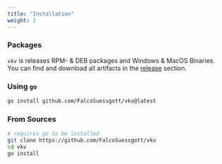```yaml
---
title: "Installation"
weight: 1
---
```


### Packages
`vkv` is releases RPM- & DEB packages and Windows & MacOS Binaries.
<br>
You can find and download all artifacts in the [release](https://github.com/FalcoSuessgott/vkv/releases) section.


### Using `go`
```bash
go install github.com/FalcoSuessgott/vkv@latest
```

### From Sources
```bash
# requires go to be installed
git clone https://github.com/FalcoSuessgott/vkv
cd vkv
go install 
```
